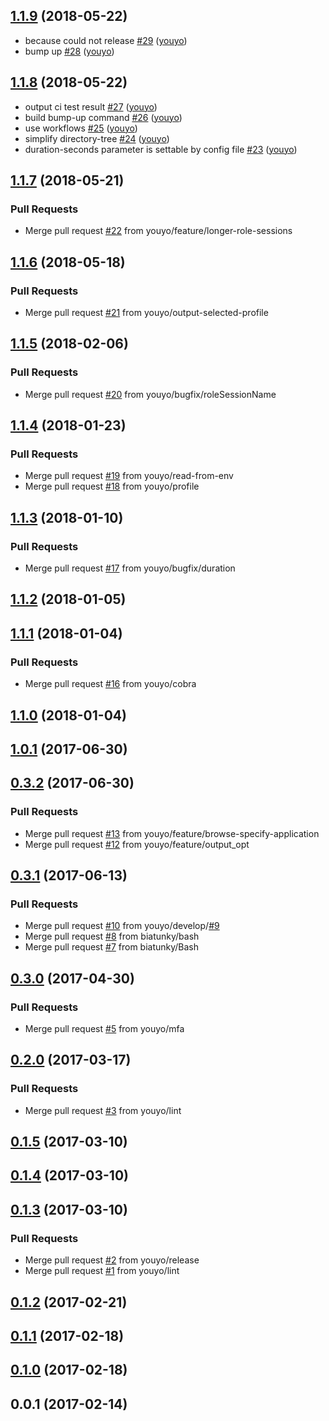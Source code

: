 ## [1.1.9](https://github.com/youyo/awslogin/compare/1.1.8...1.1.9) (2018-05-22)

* because could not release [#29](https://github.com/youyo/awslogin/pull/29) ([youyo](https://github.com/youyo))
* bump up [#28](https://github.com/youyo/awslogin/pull/28) ([youyo](https://github.com/youyo))
## [1.1.8](https://github.com/youyo/awslogin/compare/1.1.7...1.1.8) (2018-05-22)

* output ci test result [#27](https://github.com/youyo/awslogin/pull/27) ([youyo](https://github.com/youyo))
* build bump-up command [#26](https://github.com/youyo/awslogin/pull/26) ([youyo](https://github.com/youyo))
* use workflows [#25](https://github.com/youyo/awslogin/pull/25) ([youyo](https://github.com/youyo))
* simplify directory-tree [#24](https://github.com/youyo/awslogin/pull/24) ([youyo](https://github.com/youyo))
* duration-seconds parameter is settable by config file [#23](https://github.com/youyo/awslogin/pull/23) ([youyo](https://github.com/youyo))

<a name="1.1.7"></a>
## [1.1.7](https://github.com/youyo/awslogin/compare/1.1.6...1.1.7) (2018-05-21)

### Pull Requests

* Merge pull request [#22](https://github.com/youyo/awslogin/issues/22) from youyo/feature/longer-role-sessions


<a name="1.1.6"></a>
## [1.1.6](https://github.com/youyo/awslogin/compare/1.1.5...1.1.6) (2018-05-18)

### Pull Requests

* Merge pull request [#21](https://github.com/youyo/awslogin/issues/21) from youyo/output-selected-profile


<a name="1.1.5"></a>
## [1.1.5](https://github.com/youyo/awslogin/compare/1.1.4...1.1.5) (2018-02-06)

### Pull Requests

* Merge pull request [#20](https://github.com/youyo/awslogin/issues/20) from youyo/bugfix/roleSessionName


<a name="1.1.4"></a>
## [1.1.4](https://github.com/youyo/awslogin/compare/1.1.3...1.1.4) (2018-01-23)

### Pull Requests

* Merge pull request [#19](https://github.com/youyo/awslogin/issues/19) from youyo/read-from-env
* Merge pull request [#18](https://github.com/youyo/awslogin/issues/18) from youyo/profile


<a name="1.1.3"></a>
## [1.1.3](https://github.com/youyo/awslogin/compare/1.1.2...1.1.3) (2018-01-10)

### Pull Requests

* Merge pull request [#17](https://github.com/youyo/awslogin/issues/17) from youyo/bugfix/duration


<a name="1.1.2"></a>
## [1.1.2](https://github.com/youyo/awslogin/compare/1.1.1...1.1.2) (2018-01-05)


<a name="1.1.1"></a>
## [1.1.1](https://github.com/youyo/awslogin/compare/1.1.0...1.1.1) (2018-01-04)

### Pull Requests

* Merge pull request [#16](https://github.com/youyo/awslogin/issues/16) from youyo/cobra


<a name="1.1.0"></a>
## [1.1.0](https://github.com/youyo/awslogin/compare/1.0.1...1.1.0) (2018-01-04)


<a name="1.0.1"></a>
## [1.0.1](https://github.com/youyo/awslogin/compare/0.3.2...1.0.1) (2017-06-30)


<a name="0.3.2"></a>
## [0.3.2](https://github.com/youyo/awslogin/compare/0.3.1...0.3.2) (2017-06-30)

### Pull Requests

* Merge pull request [#13](https://github.com/youyo/awslogin/issues/13) from youyo/feature/browse-specify-application
* Merge pull request [#12](https://github.com/youyo/awslogin/issues/12) from youyo/feature/output_opt


<a name="0.3.1"></a>
## [0.3.1](https://github.com/youyo/awslogin/compare/0.3.0...0.3.1) (2017-06-13)

### Pull Requests

* Merge pull request [#10](https://github.com/youyo/awslogin/issues/10) from youyo/develop/[#9](https://github.com/youyo/awslogin/issues/9)
* Merge pull request [#8](https://github.com/youyo/awslogin/issues/8) from biatunky/bash
* Merge pull request [#7](https://github.com/youyo/awslogin/issues/7) from biatunky/Bash


<a name="0.3.0"></a>
## [0.3.0](https://github.com/youyo/awslogin/compare/0.2.0...0.3.0) (2017-04-30)

### Pull Requests

* Merge pull request [#5](https://github.com/youyo/awslogin/issues/5) from youyo/mfa


<a name="0.2.0"></a>
## [0.2.0](https://github.com/youyo/awslogin/compare/0.1.5...0.2.0) (2017-03-17)

### Pull Requests

* Merge pull request [#3](https://github.com/youyo/awslogin/issues/3) from youyo/lint


<a name="0.1.5"></a>
## [0.1.5](https://github.com/youyo/awslogin/compare/0.1.4...0.1.5) (2017-03-10)


<a name="0.1.4"></a>
## [0.1.4](https://github.com/youyo/awslogin/compare/0.1.3...0.1.4) (2017-03-10)


<a name="0.1.3"></a>
## [0.1.3](https://github.com/youyo/awslogin/compare/0.1.2...0.1.3) (2017-03-10)

### Pull Requests

* Merge pull request [#2](https://github.com/youyo/awslogin/issues/2) from youyo/release
* Merge pull request [#1](https://github.com/youyo/awslogin/issues/1) from youyo/lint


<a name="0.1.2"></a>
## [0.1.2](https://github.com/youyo/awslogin/compare/0.1.1...0.1.2) (2017-02-21)


<a name="0.1.1"></a>
## [0.1.1](https://github.com/youyo/awslogin/compare/0.1.0...0.1.1) (2017-02-18)


<a name="0.1.0"></a>
## [0.1.0](https://github.com/youyo/awslogin/compare/0.0.1...0.1.0) (2017-02-18)


<a name="0.0.1"></a>
## 0.0.1 (2017-02-14)

